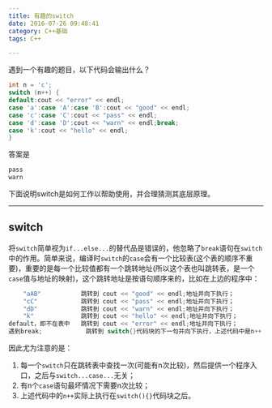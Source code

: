 ```yaml
---
title: 有趣的switch
date: 2016-07-26 09:48:41
category: C++基础
tags: C++

---
```


遇到一个有趣的题目，以下代码会输出什么？
```C++
int n = 'c';
switch (n++) {
default:cout << "error" << endl;
case 'a':case 'A':case 'B':cout << "good" << endl;
case 'c':case 'C':cout << "pass" << endl;
case 'd':case 'D':cout << "warn" << endl;break;
case 'k':cout << "hello" << endl;
}
```
答案是
```C++
pass
warn
```
下面说明switch是如何工作以帮助使用，并合理猜测其底层原理。

---

## switch

将`switch`简单视为`if...else...`的替代品是错误的，他忽略了`break`语句在`switch`中的作用。简单来说，编译时`switch`的`case`会有一个比较表(这个表的顺序不重要)，重要的是每一个比较值都有一个跳转地址(所以这个表也叫跳转表，是一个`case`值与地址的映射)，这个跳转地址是按语句顺序来的，比如在上边的程序中：
```C++
	"aAB"	 		跳转到 cout << "good" << endl;地址并向下执行；
	"cC"  			跳转到 cout << "pass" << endl;地址并向下执行；
	"dD"  			跳转到 cout << "warn" << endl;地址并向下执行；
	"k"				跳转到 cout << "hello" << endl;地址并向下执行；
default，即不在表中	跳转到 cout << "error" << endl;地址并向下执行；
遇到break;			跳转到 switch{}代码块的下一句并向下执行，上述代码中是n++；
```
因此尤为注意的是：
1. 每一个`switch`只在跳转表中查找一次(可能有n次比较)，然后提供一个程序入口，之后与`switch...case...`无关；
2. 有n个`case`语句最坏情况下需要n次比较；
3. 上述代码中的`n++`实际上执行在`switch(){}`代码块之后。